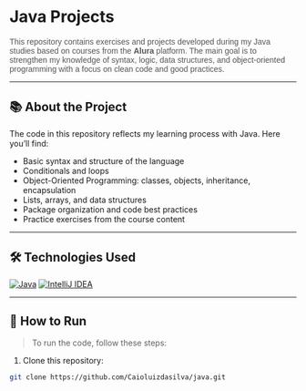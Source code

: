 <h1> Java Projects</h1>

<p style="font-family: 'Arial', sans-serif; color: #555;">
  This repository contains exercises and projects developed during my Java studies based on courses from the <strong>Alura</strong> platform. The main goal is to strengthen my knowledge of syntax, logic, data structures, and object-oriented programming with a focus on clean code and good practices.
</p>

---

## 📚 About the Project

The code in this repository reflects my learning process with Java. Here you’ll find:

- Basic syntax and structure of the language  
- Conditionals and loops  
- Object-Oriented Programming: classes, objects, inheritance, encapsulation  
- Lists, arrays, and data structures  
- Package organization and code best practices  
- Practice exercises from the course content  

---

## 🛠️ Technologies Used

<div>
  <a href="#"><img src="https://img.icons8.com/color/48/000000/java-coffee-cup-logo.png" alt="Java"/></a>
  <a href="#"><img src="https://img.icons8.com/fluency/48/000000/intellij-idea.png" alt="IntelliJ IDEA"/></a>
</div>

---

## 🚀 How to Run

> To run the code, follow these steps:

1. Clone this repository:
```bash
git clone https://github.com/Caioluizdasilva/java.git
